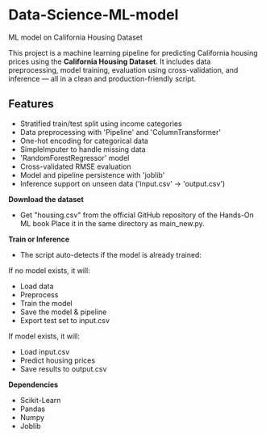 # Data-Science-ML-model
ML model on California Housing Dataset

This project is a machine learning pipeline for predicting California housing prices using the **California Housing Dataset**. It includes data preprocessing, model training, evaluation using cross-validation, and inference — all in a clean and production-friendly script.

## Features

- Stratified train/test split using income categories
- Data preprocessing with 'Pipeline' and 'ColumnTransformer'
- One-hot encoding for categorical data
- SimpleImputer to handle missing data
- 'RandomForestRegressor' model
- Cross-validated RMSE evaluation
- Model and pipeline persistence with 'joblib'
- Inference support on unseen data ('input.csv' → 'output.csv')

**Download the dataset**
- Get "housing.csv" from the official GitHub repository of the Hands-On ML book
  Place it in the same directory as main_new.py.

**Train or Inference**
- The script auto-detects if the model is already trained:

If no model exists, it will:
- Load data
- Preprocess
- Train the model
- Save the model & pipeline
- Export test set to input.csv

If model exists, it will:
- Load input.csv
- Predict housing prices
- Save results to output.csv

**Dependencies**
- Scikit-Learn
- Pandas
- Numpy
- Joblib
